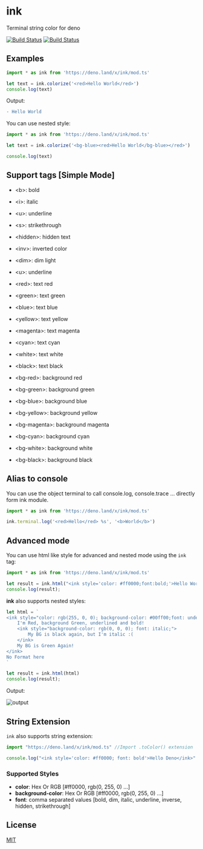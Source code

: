 # ink

Terminal string color for deno

[![Build Status](https://api.travis-ci.com/fakoua/ink.svg?branch=master)](https://travis-ci.com/fakoua/ink)
[![Build Status](https://github.com/fakoua/ink/workflows/CI/badge.svg?branch=master&event=push)](https://github.com/fakoua/ink/actions)

## Examples

```ts
import * as ink from 'https://deno.land/x/ink/mod.ts'

let text = ink.colorize('<red>Hello World</red>')
console.log(text)
```

Output:

```diff
- Hello World
```

You can use nested style:

```ts
import * as ink from 'https://deno.land/x/ink/mod.ts'

let text = ink.colorize('<bg-blue><red>Hello World</bg-blue></red>')

console.log(text)
```

## Support tags [Simple Mode]

- &lt;b>: bold
- &lt;i>: italic
- &lt;u>: underline
- &lt;s>: strikethrough
- &lt;hidden>: hidden text
- &lt;inv>: inverted color
- &lt;dim>: dim light
- &lt;u>: underline

- &lt;red>: text red
- &lt;green>: text green
- &lt;blue>: text blue
- &lt;yellow>: text yellow
- &lt;magenta>: text magenta
- &lt;cyan>: text cyan
- &lt;white>: text white
- &lt;black>: text black

- &lt;bg-red>: background red
- &lt;bg-green>: background green
- &lt;bg-blue>: background blue
- &lt;bg-yellow>: background yellow
- &lt;bg-magenta>: background magenta
- &lt;bg-cyan>: background cyan
- &lt;bg-white>: background white
- &lt;bg-black>: background black

## Alias to console

You can use the object terminal to call console.log, console.trace ... directly form ink module.

```ts
import * as ink from 'https://deno.land/x/ink/mod.ts'

ink.terminal.log('<red>Hello</red> %s', '<b>World</b>')
```

## Advanced mode

You can use html like style for advanced and nested mode using the `ink` tag:

```ts
import * as ink from 'https://deno.land/x/ink/mod.ts'

let result = ink.html("<ink style='color: #ff0000;font:bold;'>Hello World</ink>")
console.log(result);
```

**ink** also supports nested styles:

```ts
let html = `
<ink style="color: rgb(255, 0, 0); background-color: #00ff00;font: underline, bold">
    I'm Red, background Green, underlined and bold! 
    <ink style="background-color: rgb(0, 0, 0); font: italic;">
        My BG is black again, but I'm italic :(
    </ink>
    My BG is Green Again!
</ink>
No Format here
`

let result = ink.html(html)
console.log(result);
```

Output:

![output](https://github.com/fakoua/ink/blob/master/forgit/img01.png)

## String Extension

`ink` also supports string extension:

```ts
import "https://deno.land/x/ink/mod.ts" //Import .toColor() extension

console.log("<ink style='color: #ff0000; font: bold'>Hello Deno</ink>".toColor())
```

### Supported Styles

- **color**: Hex Or RGB [#ff0000, rgb(0, 255, 0) ...]
- **background-color**: Hex Or RGB [#ff0000, rgb(0, 255, 0) ...]
- **font**: comma separated values [bold, dim, italic, underline, inverse, hidden, strikethrough]

## License

[MIT](LICENSE)
